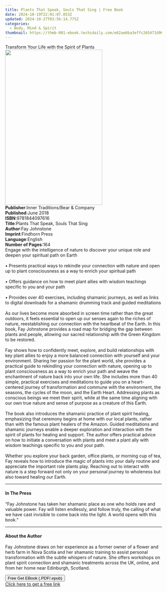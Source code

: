```yaml
---
title: Plants That Speak, Souls That Sing | Free Book
date: 2024-10-19T22:01:07.853Z
updated: 2024-10-27T03:56:14.775Z
categories:
  - Body, Mind & Spirit
thumbnail: https://thmb-001-ebook.techidaily.com/e62ae6ba3effc265471d96a57fc134541b483d64d2617ff52c80f02315a5a90b.jpg
---
```

<main id="book-container">
  <div class="flex flex-col">
    <div class="book-brief flex-1 py-6 px-4 sm:p-6 md:py-10 md:px-8">
      <!-- brief-->
      <div class="book-brief-main">
        Transform Your Life with the Spirit of Plants
      </div>
    </div>
    <div
      class="book-meta-info flex-1 grid gap-4 col-start-1 col-end-3 row-start-1 sm:mb-6 sm:grid-cols-4 lg:gap-6 lg:col-start-2 lg:row-end-6 lg:row-span-6 lg:mb-0"
    >
      <div
        class="book-meta-info-left place-content-center mt-4 p-4 text-sm leading-6 col-start-2 col-span-2 dark:text-slate-400"
      >
        <img
          class="w-full h-500 object-cover rounded-lg sm:h-255 sm:col-span-2 lg:col-span-full"
          src="https://img-001-ebook.techidaily.com/1d7c617bfae7d6f65c1c01aed37ebf1071d77a67b24781c8c61eb6fddc3f9707.jpg"
          alt=""
          width="312"
          height="500"
        />
      </div>
      <div
        class="book-meta-info-right mt-2 col-start-1 row-start-2 col-span-3 self-center"
      >
        <!-- meta data  -->
        <div class="flex flex-col px-4 md:px-8">
          <div class="flex-1">
            <strong>Publisher</strong>:<span class="px-2"
              >Inner Traditions/Bear &amp; Company</span
            >
          </div>
          <div class="flex-1">
            <strong>Published</strong>:<span class="px-2">June 2018</span>
          </div>
          <div class="flex-1">
            <strong>ISBN</strong>:<span class="px-2">9781844097616</span>
          </div>
          <div class="flex-1">
            <strong>Title</strong>:<span class="px-2"
              >Plants That Speak, Souls That Sing</span
            >
          </div>
          <div class="flex-1">
            <strong>Author</strong>:<span class="px-2">Fay Johnstone</span>
          </div>
          <div class="flex-1">
            <strong>Imprint</strong>:<span class="px-2">Findhorn Press</span>
          </div>
          <div class="flex-1">
            <strong>Language</strong>:<span class="px-2">English</span>
          </div>
          <div class="flex-1">
            <strong>Number of Pages</strong>:<span class="px-2">164</span>
          </div>
        </div>
      </div>
    </div>
    <div class="book-description flex-1 py-6 px-4 sm:p-6 md:py-10 md:px-8">
      <div class="book-description-main">
        <div accordion-content="" id="description">
          Engage with the intelligence of nature to discover your unique role
          and deepen your spiritual path on Earth <br /><br />• Presents
          practical ways to rekindle your connection with nature and open up to
          plant consciousness as a way to enrich your spiritual path
          <br /><br />• Offers guidance on how to meet plant allies with wisdom
          teachings specific to you and your path <br /><br />• Provides over 40
          exercises, including shamanic journeys, as well as links to digital
          downloads for a shamanic drumming track and guided meditations
          <br /><br />As our lives become more absorbed in screen time rather
          than the great outdoors, it feels essential to open up our senses
          again to the riches of nature, reestablishing our connection with the
          heartbeat of the Earth. In this book, Fay Johnstone provides a road
          map for bridging the gap between plants and people, allowing our
          sacred relationship with the Green Kingdom to be restored.
          <br /><br />Fay shows how to confidently meet, explore, and build
          relationships with key plant allies to enjoy a more balanced
          connection with yourself and your environment. Sharing her passion for
          the plant world, she provides a practical guide to rekindling your
          connection with nature, opening up to plant consciousness as a way to
          enrich your path and weave the enchantment of nature back into your
          own life. She includes more than 40 simple, practical exercises and
          meditations to guide you on a heart-centered journey of transformation
          and commune with the environment, the seasons, the cycles of the moon,
          and the Earth Heart. Addressing plants as conscious beings we meet
          their spirit, while at the same time aligning with our own true nature
          and sense of purpose as a creature of this Earth. <br /><br />The book
          also introduces the shamanic practice of plant spirit healing,
          emphasizing that ceremony begins at home with our local plants, rather
          than with the famous plant healers of the Amazon. Guided meditations
          and shamanic journeys enable a deeper exploration and interaction with
          the spirit of plants for healing and support. The author offers
          practical advice on how to initiate a conversation with plants and
          meet a plant ally with wisdom teachings specific to you and your path.
          <br /><br />Whether you explore your back garden, office plants, or
          morning cup of tea, Fay reveals how to introduce the magic of plants
          into your daily routine and appreciate the important role plants play.
          Reaching out to interact with nature is a step forward not only on
          your personal journey to wholeness but also toward healing our Earth.
        </div>
        <div class="accordion-fader"></div>
      </div>
    </div>
    <div class="book-excerpts flex-1 py-6 px-4 sm:p-6 md:py-10 md:px-8">
      <!-- excerpts-->
      <div class="book-excerpts-main">
        <hr />
        <h4 class="placeholder placeholder-heading">
          <span>In The Press</span>
        </h4>
        <p>
          “Fay Johnstone has taken her shamanic place as one who holds rare and
          valuable power. Fay will listen endlessly, and follow truly, the
          calling of what we have cast invisible to come back into the light. A
          world opens with this book.”
        </p>
      </div>
    </div>
    <div class="book-about-author flex-1 py-6 px-4 sm:p-6 md:py-10 md:px-8">
      <!-- about author-->
      <div class="book-main-author-main">
        <hr />
        <h4 class="placeholder placeholder-heading">
          <span>About the Author</span>
        </h4>
        <p>
          Fay Johnstone draws on her experience as a former owner of a flower
          and herb farm in Nova Scotia and her shamanic training to assist
          personal transformation with the subtle whispers of nature. She offers
          workshops on plant spirit connection and shamanic treatments across
          the UK, online, and from her home near Edinburgh, Scotland.
        </p>
      </div>
    </div>
    <div class="book-free-get flex-1 py-6 px-4 sm:p-6 md:py-10 md:px-8">
      <button
        id="btn-free-get"
        class="bg-blue-500 hover:bg-blue-700 text-white font-bold py-2 px-4 rounded"
      >
        Free Get EBook (.PDF/.epub)
      </button>
      <div id="countdown-display" class="px-2 text-lg mt-2"></div>
      <a
        id="free-link"
        class="hidden bg-blue-500 hover:bg-blue-700 text-white font-bold py-2 px-4 rounded"
        href="https://www.ebooks.com/en-us/book/95937553/plants-that-speak-souls-that-sing/fay-johnstone/"
        target="_blank"
        >Click here to get a free link</a
      >
    </div>
    <script>
      let countdownTime = 0;
      let countdownInterval = null;
      document
        .getElementById('btn-free-get')
        .addEventListener('click', startCountdown);
      function startCountdown() {
        countdownTime = new Date().getTime() + 60000 * 3;
        countdownInterval = setInterval(updateCountdown, 1000);
        document.getElementById('btn-free-get').disabled = true;
        document
          .getElementById('btn-free-get')
          .classList.add('bg-gray-500', 'cursor-not-allowed');
      }
      function updateCountdown() {
        let currentTime = new Date().getTime();
        let timeLeft = countdownTime - currentTime;
        let secondsLeft = Math.floor(timeLeft / 1000);
        document.getElementById('countdown-display').innerHTML =
          `Remaining time: ${secondsLeft} seconds.`;
        if (secondsLeft <= 0) {
          clearInterval(countdownInterval);
          document.getElementById('btn-free-get').classList.add('hidden');
          document.getElementById('free-link').classList.remove('hidden');
          document.getElementById('countdown-display').innerHTML = '';
        }
      }
    </script>
  </div>
</main>

<ins class="adsbygoogle"
      style="display:block"
      data-ad-client="ca-pub-7571918770474297"
      data-ad-slot="8358498916"
      data-ad-format="auto"
      data-full-width-responsive="true"></ins>
    